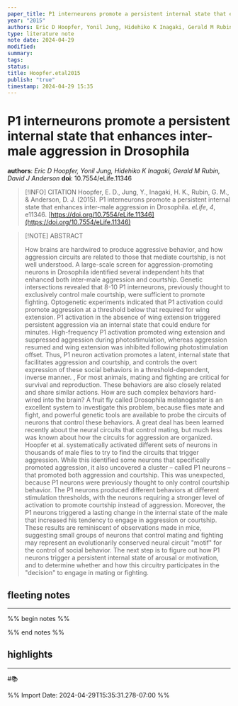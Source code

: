 ```yaml
---
paper_title: P1 interneurons promote a persistent internal state that enhances inter-male aggression in Drosophila
year: "2015"
authors: Eric D Hoopfer, Yonil Jung, Hidehiko K Inagaki, Gerald M Rubin, David J Anderson
type: literature note
note date: 2024-04-29
modified: 
summary: 
tags: 
status: 
title: Hoopfer.etal2015
publish: "true"
timestamp: 2024-04-29 15:35
---
```

# P1 interneurons promote a persistent internal state that enhances inter-male aggression in Drosophila
**authors**: *Eric D Hoopfer, Yonil Jung, Hidehiko K Inagaki, Gerald M Rubin, David J Anderson*
**doi**: 10.7554/eLife.11346

> [!INFO] CITATION
> Hoopfer, E. D., Jung, Y., Inagaki, H. K., Rubin, G. M., & Anderson, D. J. (2015). P1 interneurons promote a persistent internal state that enhances inter-male aggression in Drosophila. _eLife_, _4_, e11346. [https://doi.org/10.7554/eLife.11346](https://doi.org/10.7554/eLife.11346)

> [!NOTE] ABSTRACT
>
> How brains are hardwired to produce aggressive behavior, and how aggression circuits are related to those that mediate courtship, is not well understood. A large-scale screen for aggression-promoting neurons in Drosophila identified several independent hits that enhanced both inter-male aggression and courtship. Genetic intersections revealed that 8-10 P1 interneurons, previously thought to exclusively control male courtship, were sufficient to promote fighting. Optogenetic experiments indicated that P1 activation could promote aggression at a threshold below that required for wing extension. P1 activation in the absence of wing extension triggered persistent aggression via an internal state that could endure for minutes. High-frequency P1 activation promoted wing extension and suppressed aggression during photostimulation, whereas aggression resumed and wing extension was inhibited following photostimulation offset. Thus, P1 neuron activation promotes a latent, internal state that facilitates aggression and courtship, and controls the overt expression of these social behaviors in a threshold-dependent, inverse manner.
          , 
            For most animals, mating and fighting are critical for survival and reproduction. These behaviors are also closely related and share similar actions. How are such complex behaviors hard-wired into the brain? A fruit fly called Drosophila melanogaster is an excellent system to investigate this problem, because flies mate and fight, and powerful genetic tools are available to probe the circuits of neurons that control these behaviors.
            A great deal has been learned recently about the neural circuits that control mating, but much less was known about how the circuits for aggression are organized. Hoopfer et al. systematically activated different sets of neurons in thousands of male flies to try to find the circuits that trigger aggression. While this identified some neurons that specifically promoted aggression, it also uncovered a cluster – called P1 neurons – that promoted both aggression and courtship. This was unexpected, because P1 neurons were previously thought to only control courtship behavior.
            The P1 neurons produced different behaviors at different stimulation thresholds, with the neurons requiring a stronger level of activation to promote courtship instead of aggression. Moreover, the P1 neurons triggered a lasting change in the internal state of the male that increased his tendency to engage in aggression or courtship. These results are reminiscent of observations made in mice, suggesting small groups of neurons that control mating and fighting may represent an evolutionarily conserved neural circuit "motif" for the control of social behavior.
            The next step is to figure out how P1 neurons trigger a persistent internal state of arousal or motivation, and to determine whether and how this circuitry participates in the "decision" to engage in mating or fighting.  

## fleeting notes
---
%% begin notes %% 


%% end notes %% 
## highlights
---
#📚 

%% Import Date: 2024-04-29T15:35:31.278-07:00 %%
